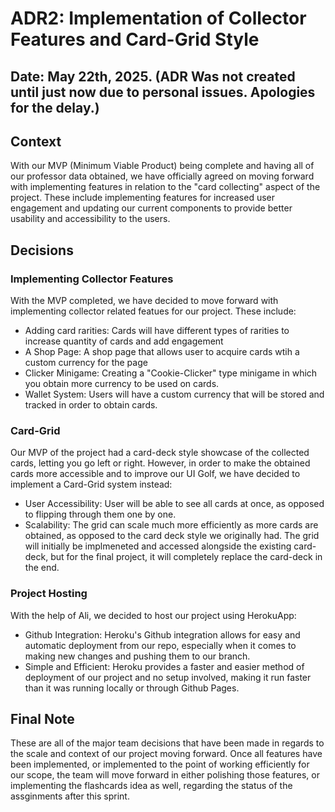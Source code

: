 # ADR2: Implementation of Collector Features and Card-Grid Style 

## Date: May 22th, 2025. (ADR Was not created until just now due to personal issues. Apologies for the delay.)

## Context
With our MVP (Minimum Viable Product) being complete and having all of our professor data obtained, we have officially agreed on moving forward with implementing features in relation to the "card collecting" aspect of the project. These include implementing features for increased user engagement and updating our current components to provide better usability and accessibility to the users.

## Decisions

### Implementing Collector Features
With the MVP completed, we have decided to move forward with implementing collector related featues for our project. These include:
- Adding card rarities: Cards will have different types of rarities to increase quantity of cards and add engagement
- A Shop Page: A shop page that allows user to acquire cards wtih a custom currency for the page
- Clicker Minigame: Creating a "Cookie-Clicker" type minigame in which you obtain more currency to be used on cards.
- Wallet System: Users will have a custom currency that will be stored and tracked in order to obtain cards.

### Card-Grid

Our MVP of the project had a card-deck style showcase of the collected cards, letting you go left or right. However, in order to make the obtained cards more accessible and to improve our UI Golf, we have decided to implement a Card-Grid system instead:
- User Accessibility: User will be able to see all cards at once, as opposed to flipping through them one by one.
- Scalability: The grid can scale much more efficiently as more cards are obtained, as opposed to the card deck style we originally had.
The grid will initially be implmeneted and accessed alongside the existing card-deck, but for the final project, it will completely replace the card-deck in the end.

### Project Hosting

With the help of Ali, we decided to host our project using HerokuApp:
- Github Integration: Heroku's Github integration allows for easy and automatic deployment from our repo, especially when it comes to making new changes and pushing them to our branch.
- Simple and Efficient: Heroku provides a faster and easier method of deployment of our project and no setup involved, making it run faster than it was running locally or through Github Pages.

## Final Note
These are all of the major team decisions that have been made in regards to the scale and context of our project moving forward. Once all features have been implemented, or implemented to the point of working efficiently for our scope, the team will move forward in either polishing those features, or implementing the flashcards idea as well, regarding the status of the assginments after this sprint.

